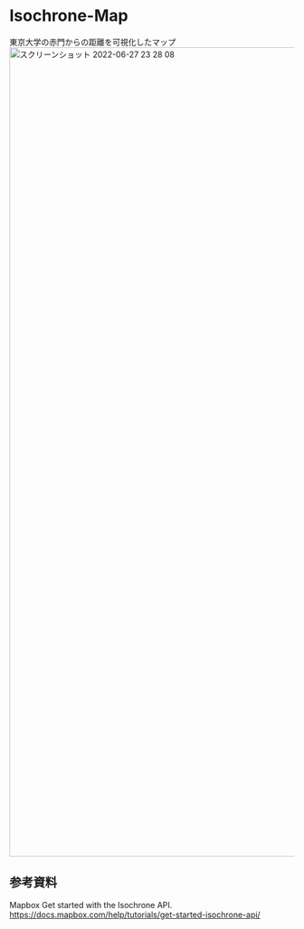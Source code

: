 # Isochrone-Map
東京大学の赤門からの距離を可視化したマップ
<img width="1430" alt="スクリーンショット 2022-06-27 23 28 08" src="https://user-images.githubusercontent.com/29940264/175965249-8dd96410-2e98-4fd8-9184-7b0deadd4a59.png">


## 参考資料
Mapbox Get started with the Isochrone API.  
https://docs.mapbox.com/help/tutorials/get-started-isochrone-api/
